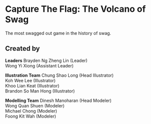 Capture The Flag: The Volcano of Swag
===========================

The most swagged out game in the history of swag.

Created by
----------

**Leaders**
Brayden Ng Zheng Lin (Leader)<br>
Wong Yi Xiong (Assistant Leader)

**Illustration Team**
Chung Shao Long (Head Illustrator)<br>
Koh Wee Lee (Illustrator)<br>
Khoo Lian Keat (Illustrator)<br>
Brandon So Man Hong (Illustrator)

**Modelling Team**
Dinesh Manoharan (Head Modeler)<br>
Wong Quan Shuen (Modeler)<br>
Michael Chong (Modeler)<br>
Foong Kit Wah (Modeler)
